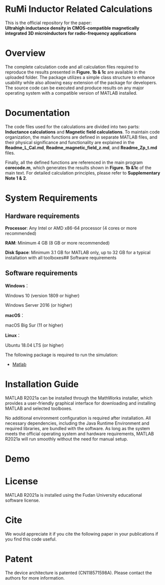 # RuMi Inductor Related Calculations

This is the official repository for the paper:  
**Ultrahigh inductance density in CMOS-compatible magnetically integrated 3D microinductors for radio-frequency applications**

# Overview

The complete calculation code and all calculation files required to reproduce the results presented in **Figure. 1b & 1c** are available in the uploaded folder. The package utilizes a simple class structure to enhance usability while also allowing easy extension of the package for developers. The source code can be executed and produce results on any major operating system with a compatible version of MATLAB installed.

# Documentation

The code files used for the calculations are divided into two parts: **Inductance calculations** and **Magnetic field calculations**. To maintain code organization, the main functions are defined in separate MATLAB files, and their physical significance and functionality are explained in the **Readme_L_Cal.md**, **Readme_magnetic_field_z.md**, and **Readme_Zp_t.md** files.

Finally, all the defined functions are referenced in the main program **corecode.m**, which generates the results shown in **Figure. 1b &1c** of the main text. For detailed calculation principles, please refer to **Supplementary Note 1 & 2**.

# System Requirements

## Hardware requirements

**Processor**: Any Intel or AMD x86-64 processor (4 cores or more recommended)

**RAM**: Minimum 4 GB (8 GB or more recommended)

**Disk Space**: Minimum 3.1 GB for MATLAB only, up to 32 GB for a typical installation with all toolboxes## Software requirements

## Software requirements

**Windows**：

Windows 10 (version 1809 or higher)

Windows Server 2016 (or higher)

**macOS**：

macOS Big Sur (11 or higher)

**Linux**：

Ubuntu 18.04 LTS (or higher)
 

The following package is required to run the simulation:

- [Matlab](https://www.mathworks.com/products/matlab.html)


# Installation Guide

MATLAB R2021a can be installed through the MathWorks installer, which provides a user-friendly graphical interface for downloading and installing MATLAB and selected toolboxes. 

No additional environment configuration is required after installation. All necessary dependencies, including the Java Runtime Environment and required libraries, are bundled with the software. As long as the system meets the official operating system and hardware requirements, MATLAB R2021a will run smoothly without the need for manual setup.

# Demo



# License

MATLAB R2021a is installed using the Fudan University educational software license.

# Cite

We would appreciate it if you cite the following paper in your publications if you find this code useful.

# Patent

The device architecture is patented (CN118571598A). Please contact the authors for more information.

